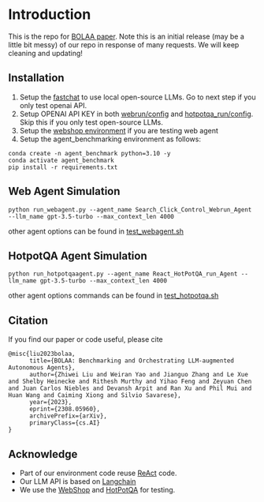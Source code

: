 # Introduction
This is the repo for [BOLAA paper](https://arxiv.org/abs/2308.05960). 
Note this is an initial release (may be a little bit messy) of our repo in response of many requests. We will keep cleaning and updating! 

## Installation
1. Setup the [fastchat](https://github.com/lm-sys/FastChat) to use local open-source LLMs. Go to next step if you only test openai API.
2. Setup OPENAI API KEY in both [webrun/config](./web_run/config.py) and [hotpotqa_run/config](./hotpotqa_run/config.py). Skip this if you only test open-source LLMs.  
2. Setup the [webshop environment](./webshop/) if you are testing web agent
3. Setup the agent_benchmarking environment as follows:
```
conda create -n agent_benchmark python=3.10 -y
conda activate agent_benchmark
pip install -r requirements.txt
```
## Web Agent Simulation
```
python run_webagent.py --agent_name Search_Click_Control_Webrun_Agent --llm_name gpt-3.5-turbo --max_context_len 4000
```
other agent options can be found in [test_webagent.sh](./test_webagent.sh)

## HotpotQA Agent Simulation
```
python run_hotpotqaagent.py --agent_name React_HotPotQA_run_Agent --llm_name gpt-3.5-turbo --max_context_len 4000
```
other agent options commands can be found in [test_hotpotqa.sh](./test_hotpotqa.sh)

## Citation
If you find our paper or code useful, please cite
```
@misc{liu2023bolaa,
      title={BOLAA: Benchmarking and Orchestrating LLM-augmented Autonomous Agents}, 
      author={Zhiwei Liu and Weiran Yao and Jianguo Zhang and Le Xue and Shelby Heinecke and Rithesh Murthy and Yihao Feng and Zeyuan Chen and Juan Carlos Niebles and Devansh Arpit and Ran Xu and Phil Mui and Huan Wang and Caiming Xiong and Silvio Savarese},
      year={2023},
      eprint={2308.05960},
      archivePrefix={arXiv},
      primaryClass={cs.AI}
}
```

## Acknowledge
- Part of our environment code reuse [ReAct](https://github.com/ysymyth/ReAct/tree/master) code. 
- Our LLM API is based on [Langchain](https://github.com/langchain-ai/langchain)
- We use the [WebShop](https://github.com/princeton-nlp/WebShop) and [HotPotQA](https://hotpotqa.github.io/) for testing.

